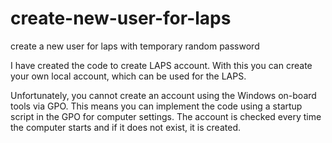 # create-new-user-for-laps
create a new user for laps with temporary random password

I have created the code to create LAPS account. With this you can create your own local account, which can be used for the LAPS.


Unfortunately, you cannot create an account using the Windows on-board tools via GPO.
This means you can implement the code using a startup script in the GPO for computer settings. The account is checked every time the computer starts and if it does not exist, it is created.

